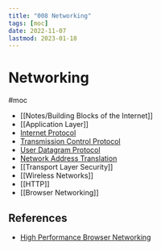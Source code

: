 ```yaml
---
title: "008 Networking"
tags: [moc]
date: 2022-11-07
lastmod: 2023-01-18
---
```

# Networking
#moc 
- [[Notes/Building Blocks of the Internet]]
- [[Application Layer]]
- [Internet Protocol](Notes/Internet%20Protocol.md)
- [Transmission Control Protocol](Notes/Transmission%20Control%20Protocol.md)
- [User Datagram Protocol](Notes/User%20Datagram%20Protocol.md)
- [Network Address Translation](Notes/Network%20Address%20Translation.md)
- [[Transport Layer Security]]
- [[Wireless Networks]]
- [[HTTP]]
- [[Browser Networking]]
## References
- [High Performance Browser Networking](https://hpbn.co/)